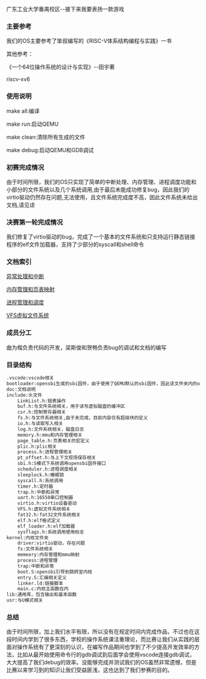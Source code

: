 广东工业大学番禺校区--接下来我要表扬一款游戏

### 主要参考

我们的OS主要参考了笨叔编写的《RISC-V体系结构编程与实践》一书

其他参考：

《一个64位操作系统的设计与实现》--田宇著

riscv-xv6

### 使用说明

make all:编译

make run:启动QEMU

make clean:清除所有生成的文件

make debug:启动QEMU和GDB调试

### 初赛完成情况

由于时间所限，我们的OS只实现了简单的中断处理、内存管理、进程调度功能和小部分的文件系统以及几个系统调用,由于最后未能成功修复bug，因此我们的virtio驱动仍然存在问题,无法使用，且文件系统完成度不高，因此文件系统未给出文档,请见谅

### 决赛第一轮完成情况

我们修复了virtio驱动的bug，完成了一个基本的文件系统和只支持运行静态链接程序的elf文件加载器，支持了少部分的syscall和shell命令

### 文档索引

[异常处理和中断](./doc/%E5%BC%82%E5%B8%B8%E5%A4%84%E7%90%86%E5%92%8C%E4%B8%AD%E6%96%AD.md)

[内存管理和页表映射](./doc/%E5%86%85%E5%AD%98%E7%AE%A1%E7%90%86%E5%92%8C%E9%A1%B5%E8%A1%A8%E6%98%A0%E5%B0%84.md)

[进程管理和调度](./doc/%E8%BF%9B%E7%A8%8B%E7%AE%A1%E7%90%86%E5%92%8C%E8%B0%83%E5%BA%A6.md)

[VFS虚拟文件系统](./doc/VFS虚拟文件系统.md)

### 成员分工

曲为楷负责代码的开发，梁斯俊和贺畅负责bug的调试和文档的编写

### 目录结构

```bash
.vscode:vscode相关
bootloader:opensbi生成的sbi固件，由于使用了QEMU默认的sbi固件，因此该文件夹内的opensbi固件未使用
doc:文档说明
include:头文件
	LinkList.h:链表操作
	buf.h:与文件系统相关，用于读写虚拟磁盘的缓冲区
	csr.h:控制寄存器相关
	fs.h:与文件系统相关,由于未完成，目前内容仅有超级块的定义
	io.h:与读取写入相关
	log.h:文件系统相关，磁盘日志
	memory.h:mmu和内存管理相关
	page_table.h:页表相关的宏定义
	plic.h:plic相关
	process.h:进程管理相关
	pt_offset.h:与上下文现场保存相关
	sbi.h:S模式下系统调用opensbi固件接口
	scheduler.h:进程调度相关
	sleeplock.h:睡眠锁
	syscall.h:系统调用
	timer.h:定时器
	trap.h:中断和异常
	uart.h:16550串口控制器
	virtio.h:virtio设备驱动
	VFS.h:虚拟文件系统相关
	fat32.h:fat32文件系统相关
	elf.h:elf格式定义
	elf_loader.h:elf加载器
	sysflags.h:系统调用使用标志
kernel:内核文件夹
	driver:virtio驱动，存在问题
	fs:文件系统相关
	memeory:内存管理和mmu映射
	process:进程管理
	trap:中断和异常
	boot.S:opensbi引导到跳转至内核
	entry.S:汇编相关定义
	linker.ld:链接脚本
	main.c:内核主函数在内
lib:通用库，包含输出和基本函数
usr:与U模式相关
```

### 总结

由于时间所限，加上我们水平有限，所以没有在规定时间内完成作品，不过也在这段时间内学到了很多东西，学校的操作系统课注重理论，而比赛让我们从实践的层面对操作系统有了更深刻的认识，在编写作品期间也学到了不少提高开发效率的方法，比如从最开始使用命令行的gdb调试到后面学会使用vscode连接gdb调试，大大提高了我们debug的效率。没能够完成并测试我们的OS虽然非常遗憾，但是比赛以来学习到的知识让我们受益匪浅，这也达到了我们参赛的目的。


